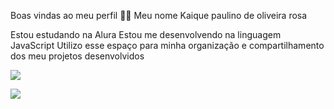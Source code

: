 Boas vindas ao meu perfil 💙💙
Meu nome Kaique paulino de oliveira rosa

Estou estudando na Alura
Estou me desenvolvendo na linguagem JavaScript
Utilizo esse espaço para minha organização e compartilhamento dos meu projetos desenvolvidos

![](https://media1.tenor.com/m/3hPCwslCUb4AAAAC/running-fast.gif) 



![](https://media1.tenor.com/m/fAiU4HzfYSYAAAAC/funny-fat.gif)
